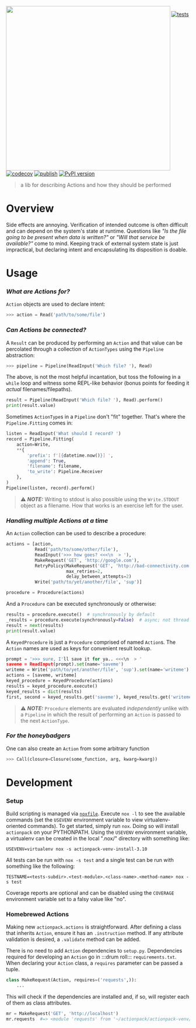 <img src="https://user-images.githubusercontent.com/7152453/158044431-7a6515f1-3eef-4d8e-a549-69453d61088a.png" align="left" width="450" />

<!-- # actionpack -->
[![tests](https://github.com/withtwoemms/actionpack/workflows/tests/badge.svg)](https://github.com/withtwoemms/actionpack/actions?query=workflow%3Atests) [![codecov](https://codecov.io/gh/withtwoemms/actionpack/branch/main/graph/badge.svg?token=27Z4W0COFH)](https://codecov.io/gh/withtwoemms/actionpack) [![publish](https://github.com/withtwoemms/actionpack/workflows/publish/badge.svg)](https://github.com/withtwoemms/actionpack/actions?query=workflow%3Apublish) [![PyPI version](https://badge.fury.io/py/actionpack.svg)](https://badge.fury.io/py/actionpack)

> a lib for describing Actions and how they should be performed

# Overview

Side effects are annoying.
Verification of intended outcome is often difficult and can depend on the system's state at runtime.
Questions like _"Is the file going to be present when data is written?"_ or _"Will that service be available?"_ come to mind.
Keeping track of external system state is just impractical, but declaring intent and encapsulating its disposition is doable.

# Usage

### _What are Actions for?_

`Action` objects are used to declare intent:

```python
>>> action = Read('path/to/some/file')
```

### _Can Actions be connected?_

A `Result` can be produced by performing an `Action` and that value can be percolated through a collection of `ActionTypes` using the `Pipeline` abstraction:

```python
>>> pipeline = Pipeline(ReadInput('Which file? '), Read)
```

The above, is not the most helpful incantation, but toss the following in a `while` loop and witness some REPL-like behavior (bonus points for feeding it _actual_ filenames/filepaths).

```python
result = Pipeline(ReadInput('Which file? '), Read).perform()
print(result.value)
```

Sometimes `ActionType`s in a `Pipeline` don't "fit" together.
That's where the `Pipeline.Fitting` comes in:

```python
listen = ReadInput('What should I record? ')
record = Pipeline.Fitting(
    action=Write,
    **{
        'prefix': f'[{datetime.now()}] ',
        'append': True,
        'filename': filename,
        'to_write': Pipeline.Receiver
    },
)
Pipeline(listen, record).perform()
```

> ⚠️ **_NOTE:_**  Writing to stdout is also possible using the `Write.STDOUT` object as a filename. How that works is an exercise left for the user.

### _Handling multiple Actions at a time_

An `Action` collection can be used to describe a procedure:

```python
actions = [action,
           Read('path/to/some/other/file'),
           ReadInput('>>> how goes? <<<\n  > '),
           MakeRequest('GET', 'http://google.com'),
           RetryPolicy(MakeRequest('GET', 'http://bad-connectivity.com'),
                       max_retries=2,
                       delay_between_attempts=2)
           Write('path/to/yet/another/file', 'sup')]

procedure = Procedure(actions)
```

And a `Procedure` can be executed synchronously or otherwise:

```python
results = procedure.execute()  # synchronously by default
_results = procedure.execute(synchronously=False)  # async; not thread safe
result = next(results)
print(result.value)
```

A `KeyedProcedure` is just a `Procedure` comprised of named `Action`s.
The `Action` names are used as keys for convenient result lookup.

```python
prompt = '>>> sure, I'll save it for ya.. <<<\n  > '
saveme = ReadInput(prompt).set(name='saveme')
writeme = Write('path/to/yet/another/file', 'sup').set(name='writeme')
actions = [saveme, writeme]
keyed_procedure = KeyedProcedure(actions)
results = keyed_procedure.execute()
keyed_results = dict(results)
first, second = keyed_results.get('saveme'), keyed_results.get('writeme')
```

> ⚠️ **_NOTE:_**  `Procedure` elements are evaluated _independently_ unlike with a `Pipeline` in which the result of performing an `Action` is passed to the next `ActionType`.

### _For the honeybadgers_

One can also create an `Action` from some arbitrary function

```python
>>> Call(closure=Closure(some_function, arg, kwarg=kwarg))
```

# Development

### Setup

Build scripting is managed via [`noxfile`](https://nox.thea.codes/en/stable/config.html).
Execute `nox -l` to see the available commands (set the `USEVENV` environment variable to view virtualenv-oriented commands).
To get started, simply run `nox`.
Doing so will install `actionpack` on your PYTHONPATH.
Using the `USEVENV` environment variable, a virtualenv can be created in the local ".nox/" directory with something like:

```
USEVENV=virtualenv nox -s actionpack-venv-install-3.10
```

All tests can be run with `nox -s test` and a single test can be run with something like the following:

```
TESTNAME=<tests-subdir>.<test-module>.<class-name>.<method-name> nox -s test
```

Coverage reports are optional and can be disabled using the `COVERAGE` environment variable set to a falsy value like "no".

### Homebrewed Actions

Making new `actionpack.actions` is straightforward.
After defining a class that inherits `Action`, ensure it has an `.instruction` method.
If any attribute validation is desired, a `.validate` method can be added.

There is no need to add `Action` dependencies to `setup.py`.
Dependencies required for developing an `Action` go in :::drum roll::: `requirements.txt`.
When declaring your `Action` class, a `requires` parameter can be passed a tuple.

```python
class MakeRequest(Action, requires=('requests',)):
    ...
```

This will check if the dependencies are installed and, if so, will register each of them as class attributes.

```python
mr = MakeRequest('GET', 'http://localhost')
mr.requests  #=> <module 'requests' from '~/actionpack/actionpack-venv/lib/python3/site-packages/requests/__init__.py'>
```
